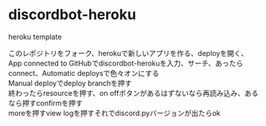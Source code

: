 # discordbot-heroku
heroku template



このレポジトリをフォーク、herokuで新しいアプリを作る、deployを開く、App connected to GitHubでdiscordbot-herokuを入力、サーチ、あったらconnect、Automatic deploysで色々オンにする<br>
Manual deployでdeploy branchを押す<br>
終わったらresourceを押す、on offボタンがあるはずないなら再読み込み、あるなら押すconfirmを押す<br>
moreを押すview logを押すそれでdiscord.pyバージョンが出たらok<br>
